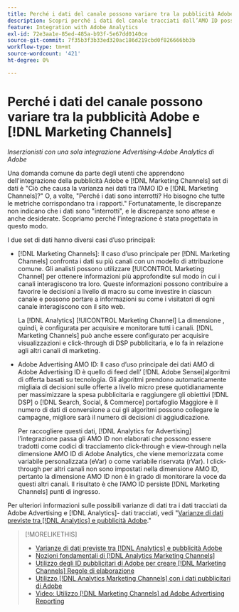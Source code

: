 ```yaml
---
title: Perché i dati del canale possono variare tra la pubblicità Adobe e [!DNL Marketing Channels]
description: Scopri perché i dati del canale tracciati dall’AMO ID possono variare dai dati del canale tracciati da [!DNL Analytics Marketing Channels].
feature: Integration with Adobe Analytics
exl-id: 72e3aa1e-85ed-485a-b93f-5e67dd0140ce
source-git-commit: 7f35b3f3b33ed320ac186d219cbd0f826666bb3b
workflow-type: tm+mt
source-wordcount: '421'
ht-degree: 0%

---
```


# Perché i dati del canale possono variare tra la pubblicità Adobe e [!DNL Marketing Channels]

*Inserzionisti con una sola integrazione Advertising-Adobe Analytics di Adobe*

Una domanda comune da parte degli utenti che apprendono dell&#39;integrazione della pubblicità Adobe e [!DNL Marketing Channels] set di dati è &quot;Ciò che causa la varianza nei dati tra l’AMO ID e [!DNL Marketing Channels]?&quot; O, a volte, &quot;Perché i dati sono interrotti? Ho bisogno che tutte le metriche corrispondano tra i rapporti.&quot; Fortunatamente, le discrepanze non indicano che i dati sono &quot;interrotti&quot;, e le discrepanze sono attese e anche desiderate. Scopriamo perché l’integrazione è stata progettata in questo modo.

I due set di dati hanno diversi casi d’uso principali:

* [!DNL Marketing Channels]: Il caso d’uso principale per [!DNL Marketing Channels] confronta i dati su più canali con un modello di attribuzione comune. Gli analisti possono utilizzare [!UICONTROL Marketing Channel] per ottenere informazioni più approfondite sul modo in cui i canali interagiscono tra loro. Queste informazioni possono contribuire a favorire le decisioni a livello di macro su come investire in ciascun canale e possono portare a informazioni su come i visitatori di ogni canale interagiscono con il sito web.

   La [!DNL Analytics] [!UICONTROL Marketing Channel] La dimensione , quindi, è configurata per acquisire e monitorare tutti i canali. [!DNL Marketing Channels] può anche essere configurato per acquisire visualizzazioni e click-through di DSP pubblicitaria, e lo fa in relazione agli altri canali di marketing.

* Adobe Advertising AMO ID: Il caso d’uso principale dei dati AMO di Adobe Advertising ID è quello di feed dell’ [!DNL Adobe Sensei]algoritmi di offerta basati su tecnologia. Gli algoritmi prendono automaticamente migliaia di decisioni sulle offerte a livello micro prese quotidianamente per massimizzare la spesa pubblicitaria e raggiungere gli obiettivi [!DNL DSP] o [!DNL Search, Social, & Commerce] portafoglio Maggiore è il numero di dati di conversione a cui gli algoritmi possono collegare le campagne, migliore sarà il numero di decisioni di aggiudicazione.

   Per raccogliere questi dati, [!DNL Analytics for Advertising] l’integrazione passa gli AMO ID non elaborati che possono essere tradotti come codici di tracciamento click-through e view-through nella dimensione AMO ID di Adobe Analytics, che viene memorizzata come variabile personalizzata (eVar) o come variabile riservata (rVar). I click-through per altri canali non sono impostati nella dimensione AMO ID, pertanto la dimensione AMO ID non è in grado di monitorare la voce da questi altri canali. Il risultato è che l’AMO ID persiste [!DNL Marketing Channels] punti di ingresso.

Per ulteriori informazioni sulle possibili varianze di dati tra i dati tracciati da Adobe Advertising e [!DNL Analytics]- dati tracciati, vedi &quot;[Varianze di dati previste tra [!DNL Analytics] e pubblicità Adobe](../data-variances.md).&quot;

>[!MORELIKETHIS]
>
>* [Varianze di dati previste tra [!DNL Analytics] e pubblicità Adobe](/help/integrations/analytics/data-variances.md)
>* [Nozioni fondamentali di [!DNL Analytics Marketing Channels]](mc-overview.md)
>* [Utilizzo degli ID pubblicitari di Adobe per creare [!DNL Marketing Channels] Regole di elaborazione](mc-ids.md)
>* [Utilizzo [!DNL Analytics Marketing Channels] con i dati pubblicitari di Adobe](mc-ac-data.md)
>* [Video: Utilizzo [!DNL Marketing Channels] ad Adobe Advertising Reporting](https://experienceleague.adobe.com/docs/advertising-learn/tutorials/analytics/analytics-reporting-a4adc.html)

